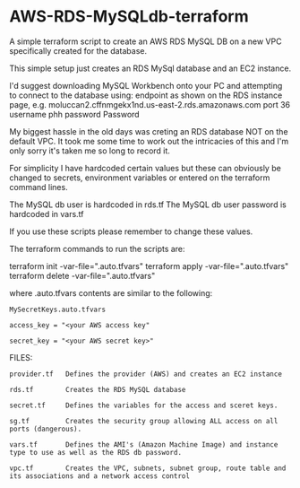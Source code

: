 # AWS-RDS-MySQLdb-terraform
A simple terraform script to create an AWS RDS MySQL DB on a new VPC specifically created for the database.

This simple setup just creates an RDS MySql database and an EC2 instance.

I'd suggest downloading MySQL Workbench onto your PC and attempting to connect to the database using:
endpoint as shown on the RDS instance page, e.g. moluccan2.cffnmgekx1nd.us-east-2.rds.amazonaws.com
port 36
username phh 
password Password


My biggest hassle in the old days was creting an RDS database NOT on the default VPC.
It took me some time to work out the intricacies of this and I'm only sorry it's taken me so long to record it.

For simplicity I have hardcoded certain values but these can obviously be changed to secrets, 
environment variables or entered on the terraform command lines.

The MySQL db user is hardcoded in rds.tf
The MySQL db user password is hardcoded in vars.tf 

If you use these scripts please remember to change these values.

The terraform commands to run the scripts are:

terraform init -var-file="<location and name of your secrets file>.auto.tfvars"
terraform apply -var-file="<location and name of your secrets file>.auto.tfvars"
terraform delete -var-file="<location and name of your secrets file>.auto.tfvars"

where <location and name of your secrets file>.auto.tfvars contents are similar to the following:
  
	MySecretKeys.auto.tfvars
  
	access_key = "<your AWS access key"
  
	secret_key = "<your AWS secret key>"

FILES:

 	provider.tf   Defines the provider (AWS) and creates an EC2 instance
	
	rds.tf        Creates the RDS MySQL database
	
	secret.tf     Defines the variables for the access and sceret keys.
	
	sg.tf         Creates the security group allowing ALL access on all ports (dangerous).
	
	vars.tf       Defines the AMI's (Amazon Machine Image) and instance type to use as well as the RDS db password.
	
	vpc.tf        Creates the VPC, subnets, subnet group, route table and its associations and a network access control
	

